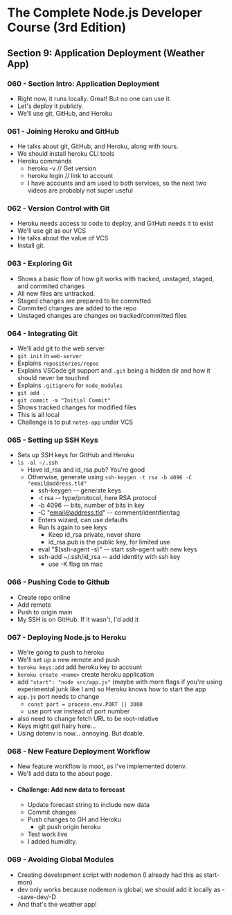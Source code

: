 # The Complete Node.js Developer Course (3rd Edition)

## Section 9: Application Deployment (Weather App)

### 060 - Section Intro: Application Deployment

- Right now, it runs locally. Great! But no one can use it.
- Let's deploy it publicly.
- We'll use git, GitHub, and Heroku

### 061 - Joining Heroku and GitHub

- He talks about git, GitHub, and Heroku, along with tours.
- We should install heroku CLI tools
- Heroku commands
  - heroku -v // Get version
  - heroku login // link to account
  - I have accounts and am used to both services, so the next two videos are probably not super useful

### 062 - Version Control with Git

- Heroku needs access to code to deploy, and GitHub needs it to exist
- We'll use git as our VCS
- He talks about the value of VCS
- Install git.

### 063 - Exploring Git

- Shows a basic flow of how git works with tracked, unstaged, staged, and commited changes
- All new files are untracked.
- Staged changes are prepared to be committed
- Commited changes are added to the repo
- Unstaged changes are changes on tracked/committed files

### 064 - Integrating Git

- We'll add git to the web server
- `git init` in `web-server`
- Explains `repositories/repos`
- Explains VSCode git support and `.git` being a hidden dir and how it should never be touched
- Explains `.gitignore` for `node_modules`
- `git add .`
- `git commit -m "Initial Commit"`
- Shows tracked changes for modified files
- This is all local
- Challenge is to put `notes-app` under VCS

### 065 - Setting up SSH Keys

- Sets up SSH keys for GitHub and Heroku
- `ls -al ~/.ssh`
  - Have id_rsa and id_rsa.pub? You're good
  - Otherwise, generate using `ssh-keygen -t rsa -b 4096 -C "email@address.tld"`
    - ssh-keygen -- generate keys
    - -t rsa -- type/protocol, here RSA protocol
    - -b 4096 -- bits, number of bits in key
    - -C "email@address.tld" -- comment/identifier/tag
    - Enters wizard, can use defaults
    - Run ls again to see keys
      - Keep id_rsa private, never share
      - id_rsa.pub is the public key, for limited use
    - eval "$(ssh-agent -s)" -- start ssh-agent with new keys
    - ssh-add ~/.ssh/id_rsa -- add identity with ssh key
      - use -K flag on mac

### 066 - Pushing Code to Github

- Create repo online
- Add remote
- Push to origin main
- My SSH is on GitHub. If it wasn't, I'd add it

### 067 - Deploying Node.js to Heroku

- We're going to push to heroku
- We'll set up a new remote and push
- `heroku keys:add` add heroku key to account
- `heroku create <name>` create heroku application
- add `"start": "node src/app.js"` (maybe with more flags if you're using experimental junk like I am) so Heroku knows how to start the app
- `app.js` port needs to change
  - `const port = process.env.PORT || 3000`
  - use port var instead of port number
- also need to change fetch URL to be root-relative
- Keys might get hairy here...
- Using dotenv is now... annoying. But doable.

### 068 - New Feature Deployment Workflow

- New feature workflow is moot, as I've implemented dotenv.
- We'll add data to the about page.
- #### Challenge: Add new data to forecast
  - Update forecast string to include new data
  - Commit changes
  - Push changes to GH and Heroku
    - git push origin heroku
  - Test work live
  - I added humidity.

### 069 - Avoiding Global Modules

- Creating development script with nodemon (I already had this as start-mon)
- dev only works because nodemon is global; we should add it locally as --save-dev/-D
- And that's the weather app!
